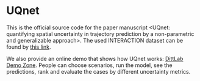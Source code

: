 # UQnet

This is the official source code for the paper manuscript <UQnet: quantifying spatial uncertainty in trajectory prediction by a non-parametric and generalizable approach>. The used INTERACTION dataset can be found by [this link](https://interaction-dataset.com/).

We also provide an online demo that shows how UQnet works: [DittLab Demo Zone](http://mirrors-dev.citg.tudelft.nl:8082/uqnet-main.py/). People can choose scenarios, run the model, see the predictions, rank and evaluate the cases by different uncertainty metrics.



